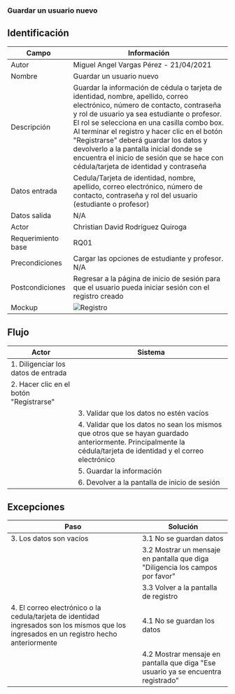 ### Guardar un usuario nuevo 
## Identificación 

| Campo | Información |
|-------|-------|
| Autor | Miguel Angel Vargas Pérez - 21/04/2021 |
| Nombre | Guardar un usuario nuevo |
| Descripción | Guardar la información de cédula o tarjeta de identidad, nombre, apellido, correo electrónico, número de contacto, contraseña y rol de usuario ya sea estudiante o profesor. El rol se selecciona en una casilla combo box. Al terminar el registro y hacer clic en el botón "Registrarse" deberá guardar los datos y devolverlo a la pantalla inicial donde se encuentra el inicio de sesión que se hace con cédula/tarjeta de identidad y contraseña |
| Datos entrada | Cedula/Tarjeta de identidad, nombre, apellido, correo electrónico, número de contacto, contraseña y rol del usuario (estudiante o profesor) |
| Datos salida | N/A |
| Actor | Christian David Rodríguez Quiroga |
| Requerimiento base | RQ01 |
| Precondiciones | Cargar las opciones de estudiante y profesor. N/A |
| Postcondiciones | Regresar a la página de inicio de sesión para que el usuario pueda iniciar sesión con el registro creado |
| Mockup | ![Registro](https://user-images.githubusercontent.com/79241017/115654977-e1921080-a2f7-11eb-97a2-4b55e7e072fa.png) |

## Flujo
| Actor | Sistema |
|-------|-------|
|1. Diligenciar los datos de entrada | |
|2. Hacer clic en el botón "Registrarse" | |
| | 3. Validar que los datos no estén vacíos |
| | 4. Validar que los datos no sean los mismos que otros que se hayan guardado anteriormente. Principalmente la cédula/tarjeta de identidad y el correo electrónico |
| | 5. Guardar la información |
| | 6. Devolver a la pantalla de inicio de sesión |


## Excepciones
| Paso | Solución |
|-------|-------|
| 3. Los datos son vacíos | 3.1 No se guardan datos |
| | 3.2 Mostrar un mensaje en pantalla que diga "Diligencia los campos por favor" |
| | 3.3 Volver a la pantalla de registro |
| 4. El correo electrónico o la cedula/tarjeta de identidad ingresados son los mismos que los ingresados en un registro hecho anteriormente | 4.1 No se guardan los datos |
| | 4.2 Mostrar mensaje en pantalla que diga "Ese usuario ya se encuentra registrado" |
